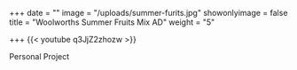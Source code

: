 +++
date = ""
image = "/uploads/summer-furits.jpg"
showonlyimage = false
title = "Woolworths Summer Fruits Mix AD"
weight = "5"

+++
{{< youtube q3JjZ2zhozw >}}

Personal Project